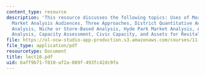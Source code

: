 ```yaml
---
content_type: resource
description: 'This resource discusses the following topics: Uses of Market Analysis,
  Market Analysis Audiences, Three Approaches, District Quantitative Analysis, Customer-Based
  Analysis, Niche or Store-Based Analysis, Hyde Park Market Analysis, Asset and Capacity
  Analysis, Capacity Assessment, Civic Capacity, and Assets for Revitalization.'
file: https://ol-ocw-studio-app-production.s3.amazonaws.com/courses/11-439-revitalizing-urban-main-streets-hyde-jackson-square-roslindale-square-boston-spring-2005/6aff9b71f810af2a089f493fc42dc9fa_lect16.pdf
file_type: application/pdf
resourcetype: Document
title: lect16.pdf
uid: 6aff9b71-f810-af2a-089f-493fc42dc9fa
---
```

